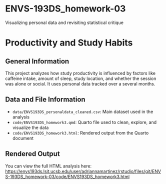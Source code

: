 # ENVS-193DS_homework-03
Visualizing personal data and revisiting statistical critique
# Productivity and Study Habits
## General Information
This project analyzes how study productivity is influenced by factors like caffeine intake, amount of sleep, study location, and whether the session was alone or social. It uses personal data tracked over a several months.

## Data and File Information
- `data/ENVS193DS_personaldata_cleaned.csv`: Main dataset used in the analysis
- `code/ENVS193DS_homework3.qmd`: Quarto file used to clean, explore, and visualize the data
- `code/ENVS193DS_homework3.html`: Rendered output from the Quarto document

## Rendered Output
You can view the full HTML analysis here: https://envs193ds.lsit.ucsb.edu/user/adriannamartinez/rstudio/files/git/ENVS-193DS_homework-03/code/ENVS193DS_homework3.html
